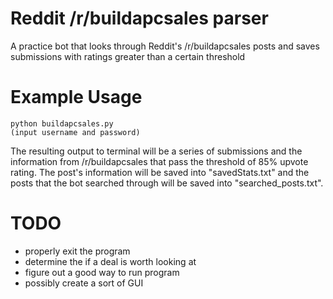 # Reddit /r/buildapcsales parser
A practice bot that looks through Reddit's /r/buildapcsales posts and saves submissions with ratings greater than a certain threshold


# Example Usage
    python buildapcsales.py
    (input username and password)
The resulting output to terminal will be a series of submissions and the information from /r/buildapcsales that pass the threshold of 85% upvote rating. The post's information will be saved into "savedStats.txt" and the posts that the bot searched through will be saved into "searched_posts.txt".


# TODO
- properly exit the program
- determine the if a deal is worth looking at
- figure out a good way to run program
- possibly create a sort of GUI
